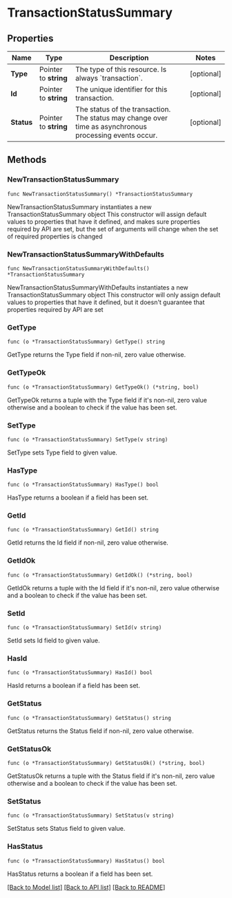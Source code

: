# TransactionStatusSummary

## Properties

Name | Type | Description | Notes
------------ | ------------- | ------------- | -------------
**Type** | Pointer to **string** | The type of this resource. Is always &#x60;transaction&#x60;. | [optional] 
**Id** | Pointer to **string** | The unique identifier for this transaction. | [optional] 
**Status** | Pointer to **string** | The status of the transaction. The status may change over time as asynchronous processing events occur. | [optional] 

## Methods

### NewTransactionStatusSummary

`func NewTransactionStatusSummary() *TransactionStatusSummary`

NewTransactionStatusSummary instantiates a new TransactionStatusSummary object
This constructor will assign default values to properties that have it defined,
and makes sure properties required by API are set, but the set of arguments
will change when the set of required properties is changed

### NewTransactionStatusSummaryWithDefaults

`func NewTransactionStatusSummaryWithDefaults() *TransactionStatusSummary`

NewTransactionStatusSummaryWithDefaults instantiates a new TransactionStatusSummary object
This constructor will only assign default values to properties that have it defined,
but it doesn't guarantee that properties required by API are set

### GetType

`func (o *TransactionStatusSummary) GetType() string`

GetType returns the Type field if non-nil, zero value otherwise.

### GetTypeOk

`func (o *TransactionStatusSummary) GetTypeOk() (*string, bool)`

GetTypeOk returns a tuple with the Type field if it's non-nil, zero value otherwise
and a boolean to check if the value has been set.

### SetType

`func (o *TransactionStatusSummary) SetType(v string)`

SetType sets Type field to given value.

### HasType

`func (o *TransactionStatusSummary) HasType() bool`

HasType returns a boolean if a field has been set.

### GetId

`func (o *TransactionStatusSummary) GetId() string`

GetId returns the Id field if non-nil, zero value otherwise.

### GetIdOk

`func (o *TransactionStatusSummary) GetIdOk() (*string, bool)`

GetIdOk returns a tuple with the Id field if it's non-nil, zero value otherwise
and a boolean to check if the value has been set.

### SetId

`func (o *TransactionStatusSummary) SetId(v string)`

SetId sets Id field to given value.

### HasId

`func (o *TransactionStatusSummary) HasId() bool`

HasId returns a boolean if a field has been set.

### GetStatus

`func (o *TransactionStatusSummary) GetStatus() string`

GetStatus returns the Status field if non-nil, zero value otherwise.

### GetStatusOk

`func (o *TransactionStatusSummary) GetStatusOk() (*string, bool)`

GetStatusOk returns a tuple with the Status field if it's non-nil, zero value otherwise
and a boolean to check if the value has been set.

### SetStatus

`func (o *TransactionStatusSummary) SetStatus(v string)`

SetStatus sets Status field to given value.

### HasStatus

`func (o *TransactionStatusSummary) HasStatus() bool`

HasStatus returns a boolean if a field has been set.


[[Back to Model list]](../README.md#documentation-for-models) [[Back to API list]](../README.md#documentation-for-api-endpoints) [[Back to README]](../README.md)


